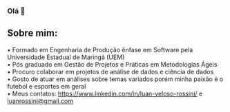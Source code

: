 ### Olá 👋

## Sobre mim:

• Formado em Engenharia de Produção ênfase em Software pela Universidade Estadual de Maringá (UEM)<br/>
• Pós graduado em Gestão de Projetos e Práticas em Metodologias Ágeis<br/>
• Procuro colaborar em projetos de análise de dados e ciência de dados<br/>
• Gosto de atuar em análises sobre temas variados porém minha paixão é o futebol e esportes em geral<br/>
• Meus contatos: https://www.linkedin.com/in/luan-veloso-rossini/ e luanrossini@gmail.com<br/>
